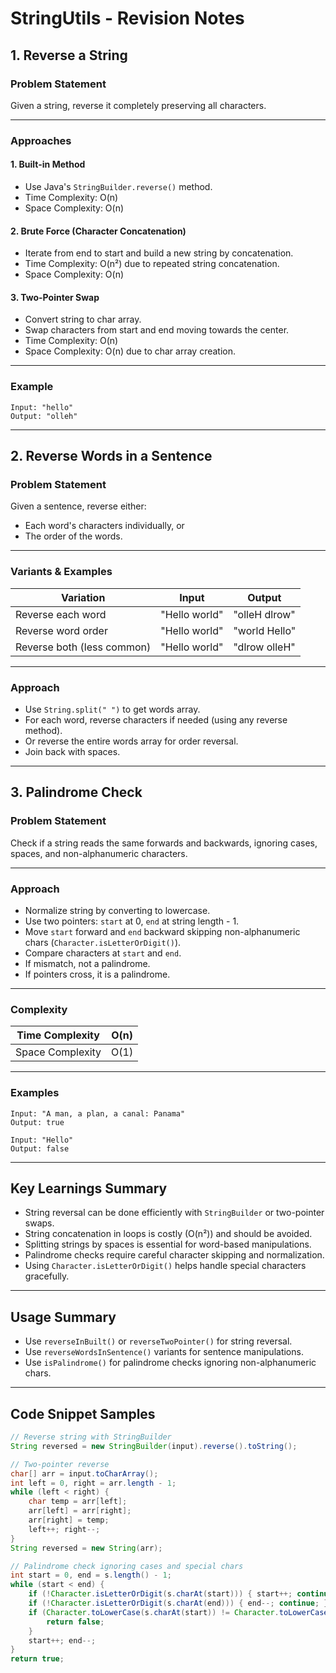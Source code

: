 # StringUtils - Revision Notes

## 1. Reverse a String

### Problem Statement  
Given a string, reverse it completely preserving all characters.

---

### Approaches

#### 1. Built-in Method  
- Use Java's `StringBuilder.reverse()` method.  
- Time Complexity: O(n)  
- Space Complexity: O(n)  

#### 2. Brute Force (Character Concatenation)  
- Iterate from end to start and build a new string by concatenation.  
- Time Complexity: O(n²) due to repeated string concatenation.  
- Space Complexity: O(n)  

#### 3. Two-Pointer Swap  
- Convert string to char array.  
- Swap characters from start and end moving towards the center.  
- Time Complexity: O(n)  
- Space Complexity: O(n) due to char array creation.  

---

### Example  

    Input: "hello"  
    Output: "olleh"

---

## 2. Reverse Words in a Sentence

### Problem Statement  
Given a sentence, reverse either:  
- Each word's characters individually, or  
- The order of the words.

---

### Variants & Examples  

| Variation                  | Input                | Output                  |
|----------------------------|----------------------|-------------------------|
| Reverse each word           | "Hello world"        | "olleH dlrow"           |
| Reverse word order          | "Hello world"        | "world Hello"           |
| Reverse both (less common)  | "Hello world"        | "dlrow olleH"           |

---

### Approach  

- Use `String.split(" ")` to get words array.  
- For each word, reverse characters if needed (using any reverse method).  
- Or reverse the entire words array for order reversal.  
- Join back with spaces.

---

## 3. Palindrome Check

### Problem Statement  
Check if a string reads the same forwards and backwards, ignoring cases, spaces, and non-alphanumeric characters.

---

### Approach  

- Normalize string by converting to lowercase.  
- Use two pointers: `start` at 0, `end` at string length - 1.  
- Move `start` forward and `end` backward skipping non-alphanumeric chars (`Character.isLetterOrDigit()`).  
- Compare characters at `start` and `end`.  
- If mismatch, not a palindrome.  
- If pointers cross, it is a palindrome.

---

### Complexity  

| Time Complexity | O(n) |
|-----------------|-------|
| Space Complexity| O(1)  |

---

### Examples  

    Input: "A man, a plan, a canal: Panama"  
    Output: true

    Input: "Hello"  
    Output: false

---

## Key Learnings Summary

- String reversal can be done efficiently with `StringBuilder` or two-pointer swaps.  
- String concatenation in loops is costly (O(n²)) and should be avoided.  
- Splitting strings by spaces is essential for word-based manipulations.  
- Palindrome checks require careful character skipping and normalization.  
- Using `Character.isLetterOrDigit()` helps handle special characters gracefully.

---

## Usage Summary

- Use `reverseInBuilt()` or `reverseTwoPointer()` for string reversal.  
- Use `reverseWordsInSentence()` variants for sentence manipulations.  
- Use `isPalindrome()` for palindrome checks ignoring non-alphanumeric chars.

---

## Code Snippet Samples

```java
// Reverse string with StringBuilder
String reversed = new StringBuilder(input).reverse().toString();

// Two-pointer reverse
char[] arr = input.toCharArray();
int left = 0, right = arr.length - 1;
while (left < right) {
    char temp = arr[left];
    arr[left] = arr[right];
    arr[right] = temp;
    left++; right--;
}
String reversed = new String(arr);

// Palindrome check ignoring cases and special chars
int start = 0, end = s.length() - 1;
while (start < end) {
    if (!Character.isLetterOrDigit(s.charAt(start))) { start++; continue; }
    if (!Character.isLetterOrDigit(s.charAt(end))) { end--; continue; }
    if (Character.toLowerCase(s.charAt(start)) != Character.toLowerCase(s.charAt(end))) {
        return false;
    }
    start++; end--;
}
return true;
